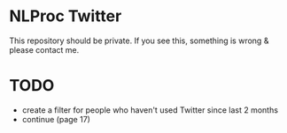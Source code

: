 # NLProc Twitter

This repository should be private.
If you see this, something is wrong & please contact me.

# TODO

- create a filter for people who haven't used Twitter since last 2 months 
- continue (page 17)
